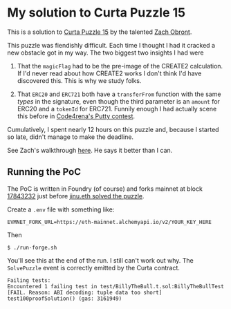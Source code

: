 # My solution to Curta Puzzle 15

This is a solution to [Curta Puzzle 15](https://www.curta.wtf/puzzle/15) by the talented [Zach Obront](https://twitter.com/zachobront).

This puzzle was fiendishly difficult. Each time I thought I had it cracked a new obstacle got in my way. The two biggest two insights I had were

1. That the `magicFlag` had to be the pre-image of the CREATE2 calculation. If I'd never read about how CREATE2 works I don't think I'd have discovered this. This is why we study folks.

2. That `ERC20` and `ERC721` both have a `transferFrom` function with the same _types_ in the signature, even though the third parameter is an `amount` for ERC20 and a `tokenId` for ERC721. Funnily enough I had actually scene this before in [Code4rena's Putty contest](https://code4rena.com/reports/2022-06-putty).

Cumulatively, I spent nearly 12 hours on this puzzle and, because I started so late, didn't manage to make the deadline.

See Zach's walkthrough [here](https://twitter.com/zachobront/status/1688247687613743105). He says it better than I can.

## Running the PoC

The PoC is written in Foundry (of course) and forks mainnet at block [17843232](https://etherscan.io/block/17843232) just before [jinu.eth solved the puzzle](https://etherscan.io/tx/0xb15ed92003e9ba354b1780d8b3e6db9c2e768f8209fe263979f0bcb33cc9b4e3).

Create a `.env` file with something like:

```
EVMNET_FORK_URL=https://eth-mainnet.alchemyapi.io/v2/YOUR_KEY_HERE
```

Then

```
$ ./run-forge.sh
```

You'll see this at the end of the run. I still can't work out why. The `SolvePuzzle` event is correctly emitted by the Curta contract.

```
Failing tests:
Encountered 1 failing test in test/BillyTheBull.t.sol:BillyTheBullTest
[FAIL. Reason: ABI decoding: tuple data too short] test100proofSolution() (gas: 3161949)
```
